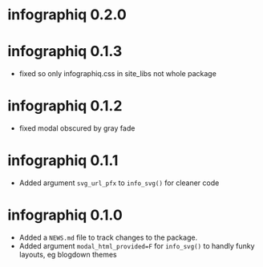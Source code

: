 # infographiq 0.2.0

# infographiq 0.1.3

* fixed so only infographiq.css in site_libs not whole package

# infographiq 0.1.2

* fixed modal obscured by gray fade

# infographiq 0.1.1

* Added argument `svg_url_pfx` to `info_svg()` for cleaner code

# infographiq 0.1.0

* Added a `NEWS.md` file to track changes to the package.
* Added argument `modal_html_provided=F` for `info_svg()` to handly funky layouts, eg blogdown themes
